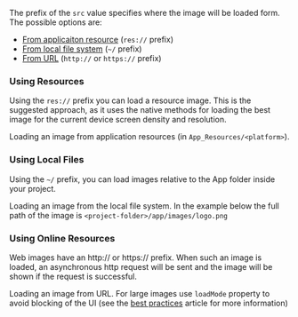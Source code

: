 The prefix of the `src` value specifies where the image will be loaded form. 
The possible options are:

* [From applicaiton resource](#using-resources) (`res://` prefix)
* [From local file system](#using-local-files) (`~/` prefix)
* [From URL](#using-online-resources) (`http://` or `https://` prefix)

### Using Resources

Using the `res://` prefix you can load a resource image. This is the suggested approach, as it uses the native methods for loading the best image for the current device screen density and resolution.

Loading an image from application resources (in `App_Resources/<platform>`).
<snippet id='image-resource'/>
<snippet id='image-code-behdnd'/>

### Using Local Files

Using the `~/` prefix, you can load images relative to the App folder inside your project.

Loading an image from the local file system. In the example below the full path of the image is `<project-folder>/app/images/logo.png`
<snippet id='image-app-folder'/>

### Using Online Resources

Web images have an http:// or https:// prefix. When such an image is loaded, an asynchronous http request will be sent and the image will be shown if the request is successful.

Loading an image from URL. For large images use `loadMode` property to avoid blocking of the UI (see the [best practices](https://docs.nativescript.org/best-practices/images-optimisations) article for more information)
<snippet id='image-online-url'/>
